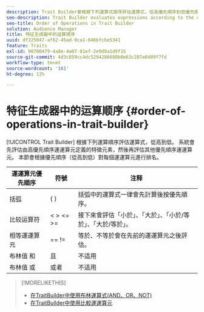 ```yaml
---
description: Trait Builder會根據下列運算式順序評估運算式，從高優先順序到低優先順序。 系統會先評估由高優先順序運運算元定義的特徵元素，然後再評估其他優先順序運運算元。 本節會根據優先順序（從高到低）對每個運運算元進行排名。
seo-description: Trait Builder evaluates expressions according to the order-of-operations listed below, from high to low precedence. Trait elements defined by high-precedence operators are evaluated first, before other precedence operators. This section ranks each operator according to precedence, from high to low.
seo-title: Order of Operations in Trait Builder
solution: Audience Manager
title: 特征生成器中的运算顺序
uuid: df325047-af62-45ad-9ca1-046bfcbe5341
feature: Traits
exl-id: 90700479-4a8e-4a07-81ef-2e9d8a1d9f15
source-git-commit: 4d3c859cc4dc5294286680b0e63c287e0409f7fd
workflow-type: tm+mt
source-wordcount: '161'
ht-degree: 13%

---
```


# 特征生成器中的运算顺序 {#order-of-operations-in-trait-builder}

[!UICONTROL Trait Builder] 根據下列運算順序評估運算式，從高到低。 系統會先評估由高優先順序運運算元定義的特徵元素，然後再評估其他優先順序運運算元。 本節會根據優先順序（從高到低）對每個運運算元進行排名。

<!-- c_tb_operator_precedence.xml -->

<table id="table_F0FA45B652C7464B90D35526817110FF"> 
 <thead> 
  <tr> 
   <th colname="col1" class="entry"> 運運算元優先順序 </th> 
   <th colname="col2" class="entry"> 符號 </th> 
   <th colname="col3" class="entry"> 注释 </th> 
  </tr> 
 </thead>
 <tbody> 
  <tr> 
   <td colname="col1"> 括弧 </td> 
   <td colname="col2"> ( ) </td> 
   <td colname="col3"> 括弧中的運算式一律會先計算後按優先順序。 </td> 
  </tr> 
  <tr> 
   <td colname="col1"> 比较运算符 </td> 
   <td colname="col2"> &lt; &gt; &lt;= &gt;= </td> 
   <td colname="col3"> 接下來會評估「小於」、「大於」、「小於/等於」、「大於/等於」。 </td> 
  </tr> 
  <tr> 
   <td colname="col1"> 相等運運算元 </td> 
   <td colname="col2"> == != </td> 
   <td colname="col3"> 等於、不等於會在先前的運運算元之後評估。 </td> 
  </tr> 
  <tr> 
   <td colname="col1">布林值 <span class="wintitle"> 和</span> </td> 
   <td colname="col2"><span class="wintitle"> 且</span> </td> 
   <td colname="col3" morerows="1"> 不适用 </td> 
  </tr> 
  <tr> 
   <td colname="col1">布林值 <span class="wintitle"> 或</span> </td> 
   <td colname="col2"><span class="wintitle"> 或者</span> </td> 
   <td colname="col3" morerows="1"> 不适用 </td> 
  </tr> 
 </tbody>
</table>

>[!MORELIKETHIS]
>
>* [在TraitBuilder中使用布林運算式(AND、OR、NOT)](../../reference/boolean-expressions-tsb.md)
>* [在TraitBuilder中使用比較運運算元](../../features/traits/trait-comparison-operators.md)

